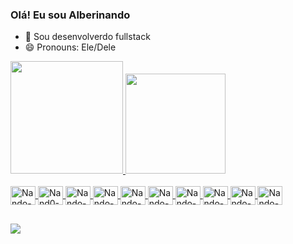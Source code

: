 ### Olá! Eu sou Alberinando

- 🔭 Sou desenvolverdo fullstack
- 😄 Pronouns: Ele/Dele
<div>
<a href="https://github.com/Alberinando">
  <img height="180em" src="https://github-readme-stats.vercel.app/api?username=Alberinando&show_icons=true&theme=tokyonight"/>
  <img height="160em" src="https://github-readme-stats.vercel.app/api/top-langs/?username=Alberinando&langs_count=8&hide_progress=true&theme=tokyonight"/>
</div>

<div style="display: inline_block"><br>
  <img align="center" alt="Nando-html" height="30" width="40" src="https://cdn.jsdelivr.net/gh/devicons/devicon/icons/html5/html5-original.svg" />
  <img align="center" alt="Nand0-css" height="30" width="40" src="https://cdn.jsdelivr.net/gh/devicons/devicon/icons/css3/css3-original.svg" />
  <img align="center" alt="Nando-javascript" height="30" width="40" src="https://cdn.jsdelivr.net/gh/devicons/devicon/icons/javascript/javascript-original.svg" />
  <img align="center" alt="Nando-typescript" height="30" width="40" src="https://cdn.jsdelivr.net/gh/devicons/devicon/icons/typescript/typescript-original.svg" />
  <img align="center" alt="Nando-react" height="30" width="40" src="https://cdn.jsdelivr.net/gh/devicons/devicon/icons/react/react-original.svg" />
  <img align="center" alt="Nando-c++" height="30" width="40" src="https://cdn.jsdelivr.net/gh/devicons/devicon/icons/cplusplus/cplusplus-original.svg" />
  <img align="center" alt="Nando-c" height="30" width="40" src="https://cdn.jsdelivr.net/gh/devicons/devicon/icons/c/c-original.svg" />
  <img align="center" alt="Nando-mysql" height="30" width="40" src="https://cdn.jsdelivr.net/gh/devicons/devicon/icons/mysql/mysql-original-wordmark.svg" />
  <img align="center" alt="Nando-postgresql" height="30" width="40" src="https://cdn.jsdelivr.net/gh/devicons/devicon/icons/postgresql/postgresql-original.svg" />
  <img align="center" alt="Nando-microsoftsqlserver" height="30" width="40" src="https://cdn.jsdelivr.net/gh/devicons/devicon/icons/microsoftsqlserver/microsoftsqlserver-plain-wordmark.svg"/>
</div>

  ##
<div>
<a href="https://www.linkedin.com/in/alberinandomagno" target="_blank"><img src="https://img.shields.io/badge/LinkedIn-0077B5?style=for-the-badge&logo=linkedin&logoColor=white" target="_blank"></a>
</div>
